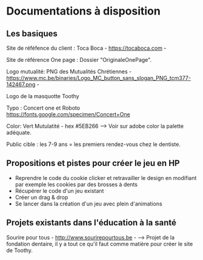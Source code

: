 # Documentations à disposition

## Les basiques

Site de réféfence du client : Toca Boca - https://tocaboca.com -

Site de référence One page : Dossier "OriginaleOnePage".

Logo mutualité: PNG des Mutualités Chrétiennes - https://www.mc.be/binaries/Logo_MC_button_sans_slogan_PNG_tcm377-142467.png -

Logo de la masquotte Toothy

Typo : Concert one et Roboto
https://fonts.google.com/specimen/Concert+One

Color: Vert Mutulatité - hex #5EB266  --> Voir sur adobe color la palette adéquate.

Public cible : les 7-9 ans = les premiers rendez-vous chez le dentiste.

## Propositions et pistes pour créer le jeu en HP

* Reprendre le code du cookie clicker et retravailler le design en modifiant par exemple les cookies par des brosses à dents
* Récupérer le code d'un jeu existant
* Créer un drag & drop
* Se lancer dans la création d'un jeu avec plein d'animations

## Projets existants dans l'éducation à la santé
Sourire pour tous - http://www.sourirepourtous.be -
--> Projet de la fondation dentaire, il y a tout ce qu'il faut comme matière pour créer le site de Toothy.

